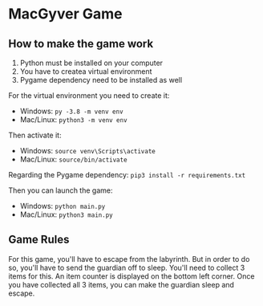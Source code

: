 # MacGyver Game

## **How to make the game work**
1. Python must be installed on your computer
2. You have to createa virtual environment
3. Pygame dependency need to be installed as well
    
For the virtual environment you need to create it:
* Windows: `py -3.8 -m venv env`
* Mac/Linux: `python3 -m venv env`
    
Then activate it: 
* Windows: `source venv\Scripts\activate`
* Mac/Linux: `source/bin/activate`

Regarding the Pygame dependency: `pip3 install -r requirements.txt`

Then you can launch the game:
* Windows: `python main.py`
* Mac/Linux: `python3 main.py`

## **Game Rules**
For this game, you'll have to escape from the labyrinth.
But in order to do so, you'll have to send the guardian off to sleep.
You'll need to collect 3 items for this. An item counter is displayed on the bottom left corner.
Once you have collected all 3 items, you can make the guardian sleep and escape.
